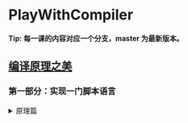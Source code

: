 # PlayWithCompiler

**Tip: 每一课的内容对应一个分支，master 为最新版本。**

## [编译原理之美](https://time.geekbang.org/column/intro/219)

### 第一部分：实现一门脚本语言

<details>
<summary>原理篇</summary>

- [01 | 理解代码：编译器的前端技术](https://time.geekbang.org/column/article/118132)

- [02 | 正则文法和有限自动机：纯手工打造词法分析器](https://time.geekbang.org/column/article/118378)

- [03 | 语法分析（一）：纯手工打造公式计算器](https://time.geekbang.org/column/article/119891)

- [04 | 语法分析（二）：解决二元表达式中的难点](https://time.geekbang.org/column/article/120388)

- [05 | 语法分析（三）：实现一门简单的脚本语言](https://time.geekbang.org/column/article/125926)

</details>